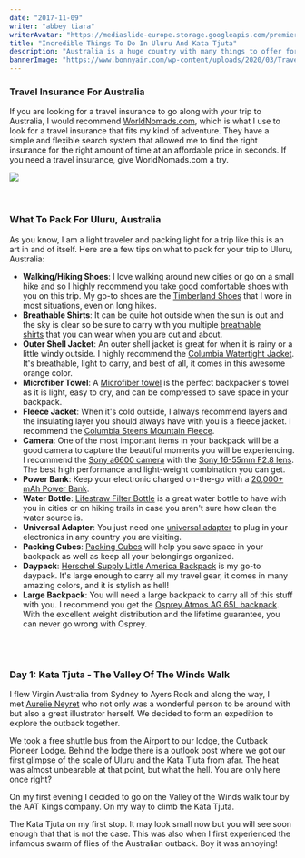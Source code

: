 ```yaml
---
date: "2017-11-09"
writer: "abbey tiara"
writerAvatar: "https://mediaslide-europe.storage.googleapis.com/premier/pictures/1824/3772/profile-d5a35156cabc570577e398508cbf2afb.jpg"
title: "Incredible Things To Do In Uluru And Kata Tjuta"
description: "Australia is a huge country with many things to offer for travelers who have the time to really dive deep into all the things Australia has to offer from the wild and colorful landscapes like the aqua blue water..."
bannerImage: "https://www.bonnyair.com/wp-content/uploads/2020/03/Travel-to-Australia.png"
---
```


<h3 class="h2 font-weight-light mb-3">Travel Insurance For Australia</h3>
<div>
<p>If you are looking for a travel insurance to go along with your trip to Australia, I would recommend&nbsp;<a href="https://www.worldnomads.com/Turnstile/AffiliateLink?partnerCode=blbe9200&amp;utm_source=blbe9200&amp;source=link&amp;utm_content=link&amp;path=https://www.worldnomads.com/" target="_blank" rel="nofollow noopener">WorldNomads.com</a>, which is what I use to look for a travel insurance that fits my kind of adventure. They have a simple and flexible search system that allowed me to find the right insurance for the right amount of time at an affordable price in seconds. If you need a travel insurance, give WorldNomads.com a try.</p>
<div class="px-3 py-2">
    <img src='https://www.fodors.com/wp-content/uploads/2020/02/aussie-hero.jpg' class="w-100"/>
</div>
<br />
<br />

<h3 class="h2 font-weight-light mb-3">What To Pack For Uluru, Australia</h3>
<p>As you know, I am a light traveler and packing light for a trip like this is an art in and of itself. Here are a few tips on what to pack for your trip to Uluru, Australia:</p>
<ul>
<li><strong>Walking/Hiking Shoes</strong>: I love walking around new cities or go on a small hike and so I highly recommend you take good comfortable shoes with you on this trip. My go-to shoes are the&nbsp;<a href="https://amzn.to/2xixPUy" target="_blank" rel="noopener nofollow">Timberland Shoes</a>&nbsp;that I wore in most situations, even on long hikes.</li>
<li><strong>Breathable Shirts</strong>: It can be quite hot outside when the sun is out and the sky is clear so be sure to carry with you multiple&nbsp;<a href="https://amzn.to/2pkzp41" target="_blank" rel="noopener nofollow">breathable shirts</a>&nbsp;that you can wear when you are out and about.</li>
<li><strong>Outer Shell Jacket</strong>: An outer shell jacket is great for when it is rainy or a little windy outside. I highly recommend the&nbsp;<a href="https://amzn.to/2xpvHK1" target="_blank" rel="noopener nofollow">Columbia Watertight Jacket</a>. It's breathable, light to carry, and best of all, it comes in this awesome orange color.</li>
<li><strong>Microfiber Towel</strong>: A&nbsp;<a href="https://amzn.to/2MFHxVD" target="_blank" rel="noopener nofollow">Microfiber towel</a>&nbsp;is the perfect backpacker's towel as it is light, easy to dry, and can be compressed to save space in your backpack.</li>
<li><strong>Fleece Jacket</strong>: When it's cold outside, I always recommend layers and the insulating layer you should always have with you is a fleece jacket. I recommend the&nbsp;<a href="https://amzn.to/2xhLCup" target="_blank" rel="noopener nofollow">Columbia Steens Mountain Fleece</a>.</li>
<li><strong>Camera</strong>: One of the most important items in your backpack will be a good camera to capture the beautiful moments you will be experiencing. I recommend the&nbsp;<a href="https://amzn.to/2Y8fNlF" target="_blank" rel="noopener nofollow">Sony a6600 camera</a>&nbsp;with the&nbsp;<a href="https://amzn.to/2vrSvvx" target="_blank" rel="noopener nofollow">Sony 16-55mm F2.8 lens</a>. The best high performance and light-weight combination you can get.</li>
<li><strong>Power Bank</strong>: Keep your electronic charged on-the-go with a&nbsp;<a href="https://amzn.to/2OvNDJY" target="_blank" rel="noopener nofollow">20,000+ mAh Power Bank</a>.</li>
<li><strong>Water Bottle</strong>:&nbsp;<a href="https://amzn.to/3ibYqsb" target="_blank" rel="noopener nofollow">Lifestraw Filter Bottle</a>&nbsp;is a great water bottle to have with you in cities or on hiking trails in case you aren't sure how clean the water source is.</li>
<li><strong>Universal Adapter</strong>: You just need one&nbsp;<a href="https://amzn.to/2xsIpHE" target="_blank" rel="noopener nofollow">universal adapter</a>&nbsp;to plug in your electronics in any country you are visiting.</li>
<li><strong>Packing Cubes</strong>:&nbsp;<a href="https://amzn.to/2NmaCel" target="_blank" rel="noopener nofollow">Packing Cubes</a>&nbsp;will help you save space in your backpack as well as keep all your belongings organized.</li>
<li><strong>Daypack</strong>:&nbsp;<a href="https://www.anrdoezrs.net/links/8745201/type/dlg/https://herschel.com/shop/backpacks/herschel-little-america-backpack?v=10014-00007-OS" target="_blank" rel="noopener nofollow">Herschel Supply Little America Backpack</a>&nbsp;is my go-to daypack. It's large enough to carry all my travel gear, it comes in many amazing colors, and it is stylish as hell!</li>
<li><strong>Large Backpack</strong>: You will need a large backpack to carry all of this stuff with you. I recommend you get the&nbsp;<a href="https://amzn.to/2QHxliW" target="_blank" rel="noopener nofollow">Osprey Atmos AG 65L backpack</a>. With the excellent weight distribution and the lifetime guarantee, you can never go wrong with Osprey.</li>
</ul>
<br />
<br />

<h3 class="h2 font-weight-light mb-3">Day 1: Kata Tjuta - The Valley Of The Winds Walk</h3>
<p>I flew Virgin Australia from Sydney to Ayers Rock and along the way, I met&nbsp;<a href="http://captainaurelieneyret.tumblr.com/">Aurelie Neyret</a>&nbsp;who not only was a wonderful person to be around with but also a great illustrator herself. We decided to form an expedition to explore the outback together.</p>
<p>We took a free shuttle bus from the Airport to our lodge, the Outback Pioneer Lodge. Behind the lodge there is a outlook post where we got our first glimpse of the scale of Uluru and the Kata Tjuta from afar. The heat was almost unbearable at that point, but what the hell. You are only here once right?</p>
<p>On my first evening I decided to go on the Valley of the Winds walk tour by the AAT Kings company. On my way to climb the Kata Tjuta.</p>
<p>The Kata Tjuta on my first stop. It may look small now but you will see soon enough that that is not the case. This was also when I first experienced the infamous swarm of flies of the Australian outback. Boy it was annoying!</p>
</div>
<br />
<br />
